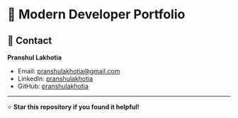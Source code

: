 # 🚀 Modern Developer Portfolio

## 📧 Contact

**Pranshul Lakhotia**
- Email: pranshulakhotia@gmail.com
- LinkedIn: [pranshulakhotia](https://linkedin.com/in/pranshulakhotia)
- GitHub: [pranshulakhotia](https://github.com/pranshulakhotia)

---

⭐ **Star this repository if you found it helpful!**
